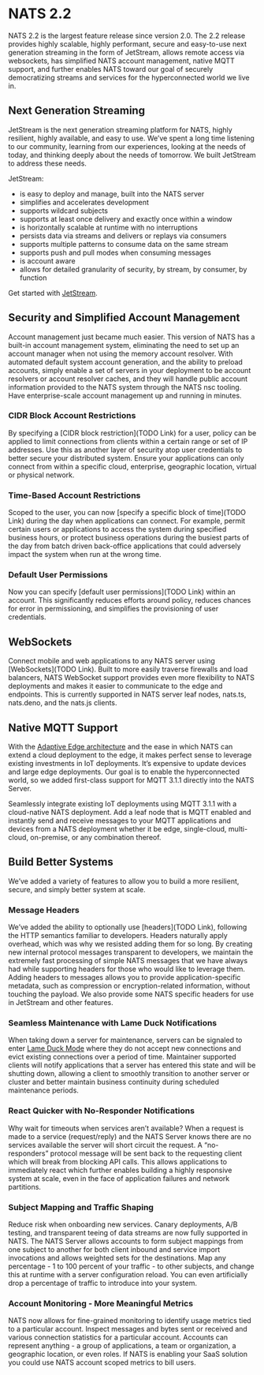 # NATS 2.2

NATS 2.2 is the largest feature release since version 2.0. The 2.2 release provides highly scalable, highly performant, secure and easy-to-use next generation streaming in the form of JetStream, allows remote access via websockets, has simplified NATS account management, native MQTT support, and further enables NATS toward our goal of securely democratizing streams and services for the hyperconnected world we live in.

## Next Generation Streaming

JetStream is the next generation streaming platform for NATS, highly resilient, highly available, and easy to use.  We’ve spent a long time listening to our community, learning from our experiences, looking at the needs of today, and thinking deeply about the needs of tomorrow.  We built JetStream to address these needs. 

JetStream:
- is easy to deploy and manage, built into the NATS server
- simplifies and accelerates development
- supports wildcard subjects
- supports at least once delivery and exactly once within a window
- is horizontally scalable at runtime with no interruptions
- persists data via streams and delivers or replays via consumers
- supports multiple patterns to consume data on the same stream
- supports push and pull modes when consuming messages
- is account aware
- allows for detailed granularity of security, by stream, by consumer, by function

Get started with [JetStream](../jetstream/about_jetstream/jetstream.md).


## Security and Simplified Account Management

Account management just became much easier.  This version of NATS has a built-in account management system, eliminating the need to set up an account manager when not using the memory account resolver.  With automated default system account generation, and the ability to preload accounts,  simply enable a set of servers in your deployment to be account resolvers or account resolver caches, and they will handle public account information provided to the NATS system through the NATS nsc tooling.  Have enterprise-scale account management up and running in minutes.

### CIDR Block Account Restrictions

By specifying a [CIDR block restriction](TODO Link) for a user, policy can be applied to limit connections from clients within a certain range or set of IP addresses.  Use this as another layer of security atop user credentials to better secure your distributed system.  Ensure your applications can only connect from within a specific cloud, enterprise, geographic location, virtual or physical network.

### Time-Based Account Restrictions

Scoped to the user, you can now [specify a specific block of time](TODO Link) during the day when applications can connect.  For example, permit certain users or applications to access the system during specified business hours, or protect business operations during the busiest parts of the day from batch driven back-office applications that could adversely impact the system when run at the wrong time.

### Default User Permissions

Now you can specify [default user permissions](TODO Link) within an account.  This significantly reduces efforts around policy, reduces chances for error in permissioning, and simplifies the provisioning of user credentials.

## WebSockets

Connect mobile and web applications to any NATS server using [WebSockets](TODO Link).  Built to more easily traverse firewalls and load balancers, NATS WebSocket support provides even more flexibility to NATS deployments and makes it easier to communicate to the edge and endpoints.  This is currently supported in NATS server leaf nodes, nats.ts, nats.deno, and the nats.js clients.

## Native MQTT Support

With the [Adaptive Edge architecture](https://nats.io/blog/synadia-adaptive-edge/) and the ease in which NATS can extend a cloud deployment to the edge, it makes perfect sense to leverage existing investments in IoT deployments.  It’s expensive to update devices and large edge deployments.  Our goal is to enable the hyperconnected world, so we added first-class support for MQTT 3.1.1 directly into the NATS Server.

Seamlessly integrate existing IoT deployments using MQTT 3.1.1 with a cloud-native NATS deployment.  Add a leaf node that is MQTT enabled and instantly send and receive messages to your MQTT applications and devices from a NATS deployment whether it be edge, single-cloud, multi-cloud, on-premise, or any combination thereof.

## Build Better Systems

We’ve added a variety of features to allow you to build a more resilient, secure, and simply better system at scale.  

### Message Headers

We’ve added the ability to optionally use [headers](TODO Link), following the HTTP semantics familiar to developers.  Headers naturally apply overhead, which was why we resisted adding them for so long.  By creating new internal protocol messages transparent to developers, we maintain the extremely fast processing of simple NATS messages that we have always had while supporting headers for those who would like to leverage them.  Adding headers to messages allows you to provide application-specific metadata, such as compression or encryption-related information, without touching the payload.  We also provide some NATS specific headers for use in JetStream and other features.

### Seamless Maintenance with Lame Duck Notifications

When taking down a server for maintenance, servers can be signaled to enter [Lame Duck Mode](../nats-server/nats_admin/signals) where they do not accept new connections and evict existing connections over a period of time.  Maintainer supported clients will notify applications that a server has entered this state and will be shutting down, allowing a client to smoothly transition to another server or cluster and better maintain business continuity during scheduled maintenance periods. 

### React Quicker with No-Responder Notifications

Why wait for timeouts when services aren’t available?  When a request is made to a service (request/reply) and the NATS Server knows there are no services available the server will short circuit the request.  A “no-responders” protocol message will be sent back to the requesting client which will break from blocking API calls.  This allows applications to immediately react which further enables building a highly responsive system at scale, even in the face of application failures and network partitions.

### Subject Mapping and Traffic Shaping

Reduce risk when onboarding new services.  Canary deployments, A/B testing, and transparent teeing of data streams are now fully supported in NATS.  The NATS Server allows accounts to form subject mappings from one subject to another for both client inbound and service import invocations and allows weighted sets for the destinations.  Map any percentage - 1 to 100 percent of your traffic - to other subjects, and change this at runtime with a server configuration reload.  You can even artificially drop a percentage of traffic to introduce into your system.

### Account Monitoring - More Meaningful Metrics 

NATS now allows for fine-grained monitoring to identify usage metrics tied to a particular account.  Inspect messages and bytes sent or received and various connection statistics for a particular account.  Accounts can represent anything - a group of applications, a team or organization, a geographic location, or even roles.  If NATS is enabling your SaaS solution you could use NATS account scoped metrics to bill users.

